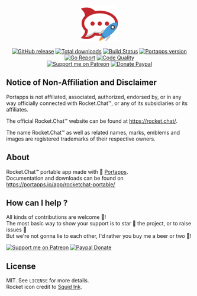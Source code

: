 <p align="center"><a href="https://portapps.io/app/rocketchat-portable/" target="_blank"><img width="100" src="https://github.com/portapps/rocketchat-portable/blob/master/res/papp.png"></a></p>

<p align="center">
  <a href="https://portapps.io/app/rocketchat-portable/#download"><img src="https://img.shields.io/github/release/portapps/rocketchat-portable.svg?style=flat-square" alt="GitHub release"></a>
  <a href="https://portapps.io/app/rocketchat-portable/#download"><img src="https://img.shields.io/github/downloads/portapps/rocketchat-portable/total.svg?style=flat-square" alt="Total downloads"></a>
  <a href="https://travis-ci.com/portapps/rocketchat-portable"><img src="https://img.shields.io/travis/com/portapps/rocketchat-portable/master.svg?style=flat-square" alt="Build Status"></a>
  <a href="https://github.com/portapps/portapps"><img src="https://img.shields.io/badge/portapps-1.25.0-479fdb.svg?style=flat-square" alt="Portapps version"></a>
  <a href="https://goreportcard.com/report/github.com/portapps/rocketchat-portable"><img src="https://goreportcard.com/badge/github.com/portapps/rocketchat-portable?style=flat-square" alt="Go Report"></a>
  <a href="https://www.codacy.com/app/portapps/rocketchat-portable"><img src="https://img.shields.io/codacy/grade/8fa6391e00fc4a7e9eb1b1108d5655a2.svg?style=flat-square" alt="Code Quality"></a>
  <br /><a href="https://www.patreon.com/crazymax"><img src="https://img.shields.io/badge/donate-patreon-f96854.svg?logo=patreon&style=flat-square" alt="Support me on Patreon"></a>
  <a href="https://www.paypal.me/crazyws"><img src="https://img.shields.io/badge/donate-paypal-00457c.svg?logo=paypal&style=flat-square" alt="Donate Paypal"></a>
</p>

## Notice of Non-Affiliation and Disclaimer

Portapps is not affiliated, associated, authorized, endorsed by, or in any way officially connected with Rocket.Chat™, or any of its subsidiaries or its affiliates.

The official Rocket.Chat™ website can be found at https://rocket.chat/.

The name Rocket.Chat™ as well as related names, marks, emblems and images are registered trademarks of their respective owners.

## About

Rocket.Chat™ portable app made with 🚀 [Portapps](https://portapps.io).<br />
Documentation and downloads can be found on https://portapps.io/app/rocketchat-portable/

## How can I help ?

All kinds of contributions are welcome :raised_hands:!<br />
The most basic way to show your support is to star :star2: the project, or to raise issues :speech_balloon:<br />
But we're not gonna lie to each other, I'd rather you buy me a beer or two :beers:!

[![Support me on Patreon](https://portapps.io/img/patreon.png)](https://www.patreon.com/crazymax) 
[![Paypal Donate](https://portapps.io/img/paypal-donate.png)](https://www.paypal.me/crazyws)

## License

MIT. See `LICENSE` for more details.<br />
Rocket icon credit to [Squid Ink](http://thesquid.ink).
